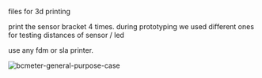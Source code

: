 files for 3d printing
 
print the sensor bracket 4 times. during prototyping we used different ones for testing distances of sensor / led

use any fdm or sla printer. 

![bcmeter-general-purpose-case](https://user-images.githubusercontent.com/87074315/124760439-0a0dcc00-df31-11eb-84be-da7e5b0b8b26.jpg)
